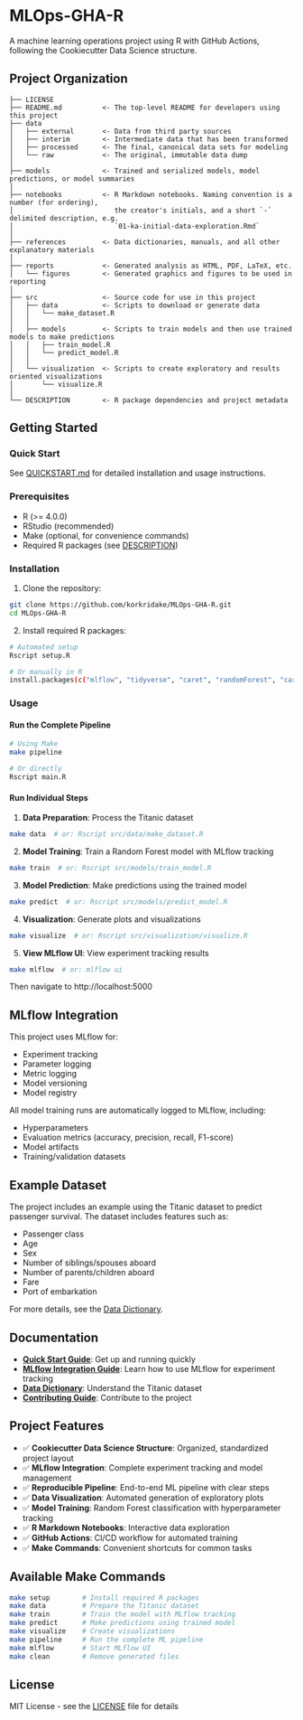 # MLOps-GHA-R

A machine learning operations project using R with GitHub Actions, following the Cookiecutter Data Science structure.

## Project Organization

```
├── LICENSE
├── README.md          <- The top-level README for developers using this project
├── data
│   ├── external       <- Data from third party sources
│   ├── interim        <- Intermediate data that has been transformed
│   ├── processed      <- The final, canonical data sets for modeling
│   └── raw            <- The original, immutable data dump
│
├── models             <- Trained and serialized models, model predictions, or model summaries
│
├── notebooks          <- R Markdown notebooks. Naming convention is a number (for ordering),
│                         the creator's initials, and a short `-` delimited description, e.g.
│                         `01-ka-initial-data-exploration.Rmd`
│
├── references         <- Data dictionaries, manuals, and all other explanatory materials
│
├── reports            <- Generated analysis as HTML, PDF, LaTeX, etc.
│   └── figures        <- Generated graphics and figures to be used in reporting
│
├── src                <- Source code for use in this project
│   ├── data           <- Scripts to download or generate data
│   │   └── make_dataset.R
│   │
│   ├── models         <- Scripts to train models and then use trained models to make predictions
│   │   ├── train_model.R
│   │   └── predict_model.R
│   │
│   └── visualization  <- Scripts to create exploratory and results oriented visualizations
│       └── visualize.R
│
└── DESCRIPTION        <- R package dependencies and project metadata
```

## Getting Started

### Quick Start

See [QUICKSTART.md](QUICKSTART.md) for detailed installation and usage instructions.

### Prerequisites

- R (>= 4.0.0)
- RStudio (recommended)
- Make (optional, for convenience commands)
- Required R packages (see [DESCRIPTION](DESCRIPTION))

### Installation

1. Clone the repository:
```bash
git clone https://github.com/korkridake/MLOps-GHA-R.git
cd MLOps-GHA-R
```

2. Install required R packages:
```bash
# Automated setup
Rscript setup.R

# Or manually in R
install.packages(c("mlflow", "tidyverse", "caret", "randomForest", "carrier"))
```

### Usage

#### Run the Complete Pipeline

```bash
# Using Make
make pipeline

# Or directly
Rscript main.R
```

#### Run Individual Steps

1. **Data Preparation**: Process the Titanic dataset
```bash
make data  # or: Rscript src/data/make_dataset.R
```

2. **Model Training**: Train a Random Forest model with MLflow tracking
```bash
make train  # or: Rscript src/models/train_model.R
```

3. **Model Prediction**: Make predictions using the trained model
```bash
make predict  # or: Rscript src/models/predict_model.R
```

4. **Visualization**: Generate plots and visualizations
```bash
make visualize  # or: Rscript src/visualization/visualize.R
```

5. **View MLflow UI**: View experiment tracking results
```bash
make mlflow  # or: mlflow ui
```

Then navigate to http://localhost:5000

## MLflow Integration

This project uses MLflow for:
- Experiment tracking
- Parameter logging
- Metric logging
- Model versioning
- Model registry

All model training runs are automatically logged to MLflow, including:
- Hyperparameters
- Evaluation metrics (accuracy, precision, recall, F1-score)
- Model artifacts
- Training/validation datasets

## Example Dataset

The project includes an example using the Titanic dataset to predict passenger survival. The dataset includes features such as:
- Passenger class
- Age
- Sex
- Number of siblings/spouses aboard
- Number of parents/children aboard
- Fare
- Port of embarkation

For more details, see the [Data Dictionary](references/data_dictionary.md).

## Documentation

- **[Quick Start Guide](QUICKSTART.md)**: Get up and running quickly
- **[MLflow Integration Guide](references/mlflow_guide.md)**: Learn how to use MLflow for experiment tracking
- **[Data Dictionary](references/data_dictionary.md)**: Understand the Titanic dataset
- **[Contributing Guide](CONTRIBUTING.md)**: Contribute to the project

## Project Features

- ✅ **Cookiecutter Data Science Structure**: Organized, standardized project layout
- ✅ **MLflow Integration**: Complete experiment tracking and model management
- ✅ **Reproducible Pipeline**: End-to-end ML pipeline with clear steps
- ✅ **Data Visualization**: Automated generation of exploratory plots
- ✅ **Model Training**: Random Forest classification with hyperparameter tracking
- ✅ **R Markdown Notebooks**: Interactive data exploration
- ✅ **GitHub Actions**: CI/CD workflow for automated training
- ✅ **Make Commands**: Convenient shortcuts for common tasks

## Available Make Commands

```bash
make setup        # Install required R packages
make data         # Prepare the Titanic dataset
make train        # Train the model with MLflow tracking
make predict      # Make predictions using trained model
make visualize    # Create visualizations
make pipeline     # Run the complete ML pipeline
make mlflow       # Start MLflow UI
make clean        # Remove generated files
```

## License

MIT License - see the [LICENSE](LICENSE) file for details